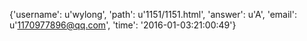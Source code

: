 {'username': u'wylong', 'path': u'1151/1151.html', 'answer': u'A', 'email': u'1170977896@qq.com', 'time': '2016-01-03:21:00:49'}